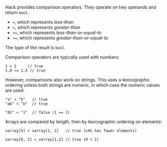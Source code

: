 Hack provides comparison operators. They operate on two operands and
return `bool`.

* `<`, which represents *less-than*
* `>`, which represents *greater-than*
* `<=`, which represents *less-than-or-equal-to*
* `>=`, which represents *greater-than-or-equal-to*

The type of the result is `bool`.

Comparison operators are typically used with numbers:

``` Hack
1 < 2     // true
1.0 <= 1.5 // true
```

However, comparisons also work on strings. This uses a lexicographic ordering
unless both strings are numeric, in which case the numeric values are
used:

``` Hack
"a" < "b"   // true
"ab" < "b"  // true

"01" < "1"  // false (1 == 1)
```

Arrays are compared by length, then by lexicographic ordering on
elements:

``` Hack
varray[5] < varray[1, 2]   // true (LHS has fewer elements)

varray[0, 2] < varray[1,2] // true (0 < 1)
```
